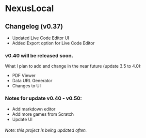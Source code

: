 # NexusLocal
## Changelog (v0.37)
- Updated Live Code Editor UI
- Added Export option for Live Code Editor

### v0.40 will be released soon.
What I plan to add and change in the near future (update 3.5 to 4.0): 
- PDF Viewer
- Data URL Generator
- Changes to UI

### Notes for update v0.40 - v0.50:
- Add markdown editor
- Add more games from Scratch
- Update UI

###### Note: this project is being updated often.
